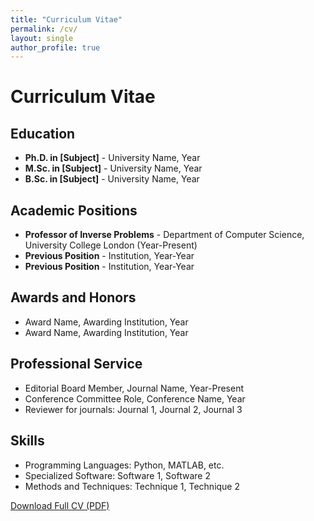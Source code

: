 ```yaml
---
title: "Curriculum Vitae"
permalink: /cv/
layout: single
author_profile: true
---
```


# Curriculum Vitae

## Education

- **Ph.D. in [Subject]** - University Name, Year
- **M.Sc. in [Subject]** - University Name, Year
- **B.Sc. in [Subject]** - University Name, Year

## Academic Positions

- **Professor of Inverse Problems** - Department of Computer Science, University College London (Year-Present)
- **Previous Position** - Institution, Year-Year
- **Previous Position** - Institution, Year-Year

## Awards and Honors

- Award Name, Awarding Institution, Year
- Award Name, Awarding Institution, Year

## Professional Service

- Editorial Board Member, Journal Name, Year-Present
- Conference Committee Role, Conference Name, Year
- Reviewer for journals: Journal 1, Journal 2, Journal 3

## Skills

- Programming Languages: Python, MATLAB, etc.
- Specialized Software: Software 1, Software 2
- Methods and Techniques: Technique 1, Technique 2

[Download Full CV (PDF)](/assets/files/cv.pdf)